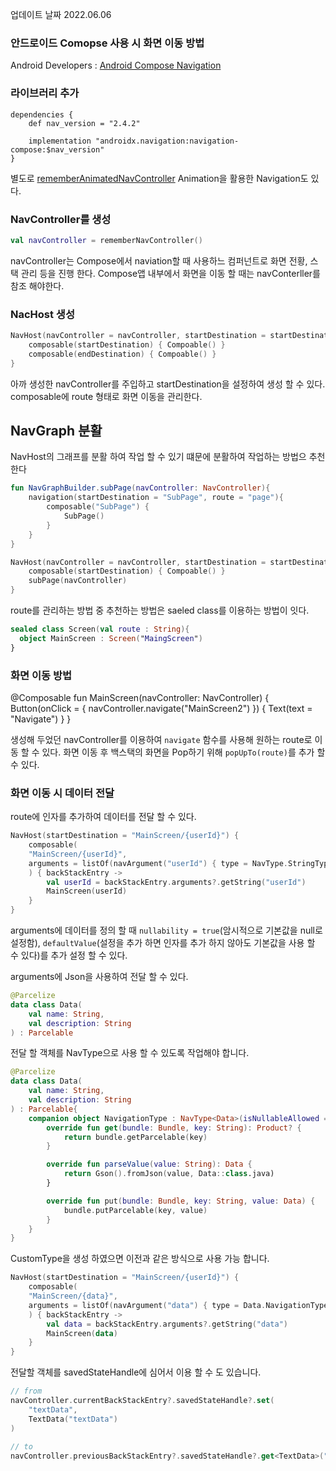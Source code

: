 업데이트 날짜 2022.06.06

### 안드로이드 Comopse 사용 시 화면 이동 방법

Android Developers : [Android Compose Navigation](https://developer.android.com/jetpack/compose/navigation)

### 라이브러리 추가
```
dependencies {
    def nav_version = "2.4.2"

    implementation "androidx.navigation:navigation-compose:$nav_version"
}
```
별도로 [rememberAnimatedNavController](https://google.github.io/accompanist/navigation-animation/) Animation을 활용한 Navigation도 있다.

### NavController를 생성
```kt
val navController = rememberNavController()
```
navController는 Compose에서 naviation할 때 사용하느 컴퍼넌트로 화면 전황, 스택 관리 등을 진행 한다. Compose앱 내부에서 화면을 이동 할 때는 navConterller를 참조 해야한다.

### NacHost 생성
```kt
NavHost(navController = navController, startDestination = startDestination) {
    composable(startDestination) { Compoable() }
    composable(endDestination) { Compoable() }
}
```
아까 생성한 navController를 주입하고 startDestination을 설정하여 생성 할 수 있다.
composable에 route 형태로 화면 이동을 관리한다.

## NavGraph 분활
NavHost의 그래프를 분활 하여 작업 할 수 있기 떄문에 분활하여 작업하는 방법으 추천한다
```kt
fun NavGraphBuilder.subPage(navController: NavController){
    navigation(startDestination = "SubPage", route = "page"){
        composable("SubPage") {
            SubPage()
        }
    }
}

NavHost(navController = navController, startDestination = startDestination) {
    composable(startDestination) { Compoable() }
    subPage(navController)
}
```

route를 관리하는 방법 중 추천하는 방법은 saeled class를 이용하는 방법이 잇다.
```kt
sealed class Screen(val route : String){
  object MainScreen : Screen("MaingScreen")
}
```

### 화면 이동 방법
@Composable
fun MainScreen(navController: NavController) {
    Button(onClick = { navController.navigate("MainScreen2") }) {
        Text(text = "Navigate")
    }
}

생성해 두었던 navController를 이용하여 `navigate` 함수를 사용해 원하는 route로 이동 할 수 있다.
화면 이동 후 백스택의 화면을 Pop하기 위해 `popUpTo(route)`를 추가 할 수 있다.

### 화면 이동 시 데이터 전달
route에 인자를 추가하여 데이터를 전달 할 수 있다.
```kt
NavHost(startDestination = "MainScreen/{userId}") {
    composable(
    "MainScreen/{userId}",
    arguments = listOf(navArgument("userId") { type = NavType.StringType }
    ) { backStackEntry ->
        val userId = backStackEntry.arguments?.getString("userId")
        MainScreen(userId)
    }
}
```
arguments에 데이터를 정의 할 때 `nullability = true`(암시적으로 기본값을 null로 설정함), 
`defaultValue`(설정을 추가 하면 인자를 추가 하지 않아도 기본값을 사용 할 수 있다)를 추가 설정 할 수 있다.

arguments에 Json을 사용하여 전달 할 수 있다.
```kt
@Parcelize
data class Data(
    val name: String,
    val description: String
) : Parcelable
```
전달 할 객체를 NavType으로 사용 할 수 있도록 작업해야 합니다.
```kt
@Parcelize
data class Data(
    val name: String,
    val description: String
) : Parcelable{
    companion object NavigationType : NavType<Data>(isNullableAllowed = false) {
        override fun get(bundle: Bundle, key: String): Product? {
            return bundle.getParcelable(key)
        }

        override fun parseValue(value: String): Data {
            return Gson().fromJson(value, Data::class.java)
        }

        override fun put(bundle: Bundle, key: String, value: Data) {
            bundle.putParcelable(key, value)
        }
    }
}
```
CustomType을 생성 하였으면 이전과 같은 방식으로 사용 가능 합니다.
```kt
NavHost(startDestination = "MainScreen/{userId}") {
    composable(
    "MainScreen/{data}",
    arguments = listOf(navArgument("data") { type = Data.NavigationType }
    ) { backStackEntry ->
        val data = backStackEntry.arguments?.getString("data")
        MainScreen(data)
    }
}
```

전달할 객체를 savedStateHandle에 심어서 이용 할 수 도 있습니다.
```kt
// from
navController.currentBackStackEntry?.savedStateHandle?.set(
    "textData",
    TextData("textData")
)
            
// to
navController.previousBackStackEntry?.savedStateHandle?.get<TextData>("textData")
```
